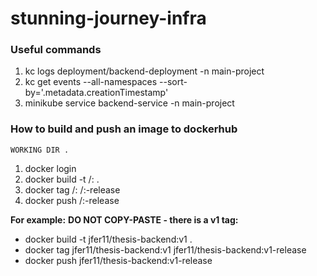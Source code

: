 # stunning-journey-infra

### Useful commands
1. kc logs deployment/backend-deployment -n main-project
2. kc get events --all-namespaces  --sort-by='.metadata.creationTimestamp'
3. minikube service backend-service -n main-project

### How to build and push an image to dockerhub
`WORKING DIR .`
1. docker login
2. docker build -t <your-docker-hub-id>/<image-name>:<new-version> .
3. docker tag <your-docker-hub-id>/<image-name>:<new-version> <your-docker-hub-id>/<image-name>:<new-version>-release
4. docker push <your-docker-hub-id>/<image-name>:<new-version>-release

**For example:**
**DO NOT COPY-PASTE - there is a v1 tag:**
- docker build -t jfer11/thesis-backend:v1 .
- docker tag jfer11/thesis-backend:v1 jfer11/thesis-backend:v1-release
- docker push jfer11/thesis-backend:v1-release
